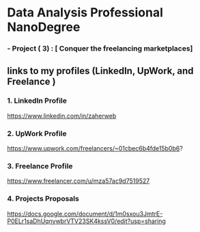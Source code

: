 # Data Analysis Professional NanoDegree


### - Project ( 3) : [ Conquer the freelancing marketplaces]

## links to my  profiles (LinkedIn, UpWork, and Freelance ) 


 ### 1. LinkedIn Profile 

https://www.linkedin.com/in/zaherweb



 ### 2. UpWork Profile 

https://www.upwork.com/freelancers/~01cbec6b4fde15b0b6?


 ### 3. Freelance Profile 

https://www.freelancer.com/u/mza57ac9d7519527



 ### 4. Projects Proposals


https://docs.google.com/document/d/1m0sxou3JmtrE-P0ELr1saDhUqnywbrVTV23SK4kssV0/edit?usp=sharing
